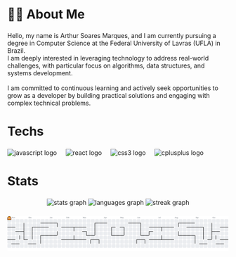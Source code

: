 <h1 align="left">👨‍💻 About Me</h1>

###

<p align="left">Hello, my name is Arthur Soares Marques, and I am currently pursuing a degree in Computer Science at the Federal University of Lavras (UFLA) in Brazil.<br>I am deeply interested in leveraging technology to address real-world challenges, with particular focus on algorithms, data structures, and systems development.<br><br>I am committed to continuous learning and actively seek opportunities to grow as a developer by building practical solutions and engaging with complex technical problems.</p>

###

<h1 align="left">Techs</h1>

###

<div align="left">
  <img src="https://cdn.jsdelivr.net/gh/devicons/devicon/icons/javascript/javascript-original.svg" height="40" alt="javascript logo"  />
  <img width="12" />
  <img src="https://cdn.jsdelivr.net/gh/devicons/devicon/icons/react/react-original.svg" height="40" alt="react logo"  />
  <img width="12" />
  <img src="https://cdn.jsdelivr.net/gh/devicons/devicon/icons/css3/css3-original.svg" height="40" alt="css3 logo"  />
  <img width="12" />
  <img src="https://cdn.jsdelivr.net/gh/devicons/devicon/icons/cplusplus/cplusplus-original.svg" height="40" alt="cplusplus logo"  />
</div>

###

<h1 align="left">Stats</h1>

###

<div align="center">
  <img src="https://github-readme-stats.vercel.app/api?username=ArthurDp78&hide_title=false&hide_rank=false&show_icons=true&include_all_commits=true&count_private=true&disable_animations=false&theme=dracula&locale=en&hide_border=false&order=1" height="150" alt="stats graph"  />
  <img src="https://github-readme-stats.vercel.app/api/top-langs?username=ArthurDp78&locale=en&hide_title=false&layout=compact&card_width=320&langs_count=5&theme=dracula&hide_border=false&order=2" height="150" alt="languages graph"  />
  <img src="https://streak-stats.demolab.com?user=ArthurDp78&locale=en&mode=daily&theme=dracula&hide_border=false&border_radius=5&order=3" height="150" alt="streak graph"  />
</div>

###

<picture>
  <source media="(prefers-color-scheme: dark)" srcset="https://raw.githubusercontent.com/ArthurDp78/ArthurDp78/output/pacman-contribution-graph-dark.svg">
  <source media="(prefers-color-scheme: light)" srcset="https://raw.githubusercontent.com/ArthurDp78/ArthurDp78/output/pacman-contribution-graph.svg">
  <img alt="pacman contribution graph" src="https://raw.githubusercontent.com/ArthurDp78/ArthurDp78/output/pacman-contribution-graph.svg">
</picture>

###
